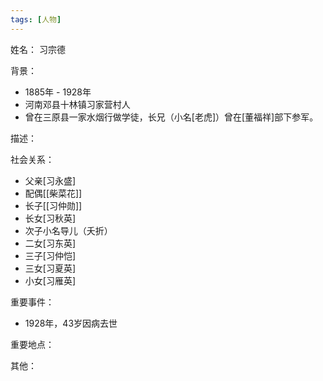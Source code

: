 ```yaml
---
tags: [人物]
---
```


姓名：
习宗德

背景：
- 1885年 - 1928年
- 河南邓县十林镇习家营村人
- 曾在三原县一家水烟行做学徒，长兄（小名[老虎]）曾在[董福祥]部下参军。

描述：

社会关系：
- 父亲[习永盛]
- 配偶[[柴菜花]]
- 长子[[习仲勋]]
- 长女[习秋英]
- 次子小名导儿（夭折）
- 二女[习东英]
- 三子[习仲恺]
- 三女[习夏英]
- 小女[习雁英]

重要事件：
- 1928年，43岁因病去世

重要地点：

其他：
